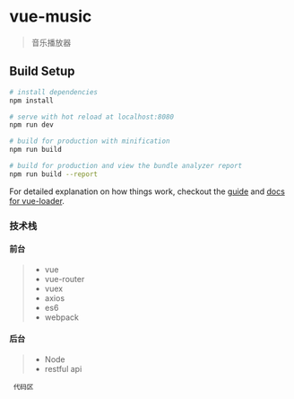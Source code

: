 # vue-music

> 音乐播放器

## Build Setup

``` bash
# install dependencies
npm install

# serve with hot reload at localhost:8080
npm run dev

# build for production with minification
npm run build

# build for production and view the bundle analyzer report
npm run build --report
```

For detailed explanation on how things work, checkout the [guide](http://vuejs-templates.github.io/webpack/) and [docs for vue-loader](http://vuejs.github.io/vue-loader).

### 技术栈

#### 前台
>* vue
>* vue-router
>* vuex
>* axios
>* es6
>* webpack

#### 后台
> * Node
> * restful api

```
 代码区

```